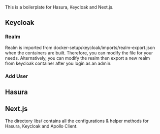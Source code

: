 This is a boilerplate for Hasura, Keycloak and Next.js.

## Keycloak

### Realm

Realm is imported from docker-setup/keycloak/imports/realm-export.json when the containers are built. Therefore, you can modify the file for your needs. Alternatively, you can modify the realm then export a new realm from keycloak container after you login as an admin.

### Add User

## Hasura

## Next.js

The directory libs/ contains all the configurations & helper methods for Hasura, Keycloak and Apollo Client.
